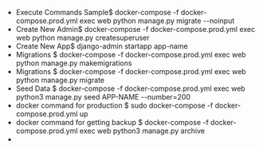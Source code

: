* Execute Commands Sample$ docker-compose -f docker-compose.prod.yml exec web python manage.py migrate --noinput
* Create New Admin$ docker-compose -f docker-compose.prod.yml exec web python manage.py createsuperuser
* Create New App$ django-admin startapp app-name
* Migrations $ docker-compose -f docker-compose.prod.yml exec web python manage.py makemigrations
* Migrations $ docker-compose -f docker-compose.prod.yml exec web python manage.py migrate
* Seed Data $ docker-compose -f docker-compose.prod.yml exec web python3 manage.py seed APP-NAME --number=200
* docker command for production $ sudo docker-compose -f docker-compose.prod.yml up
* docker command for getting backup $ docker-compose -f docker-compose.prod.yml exec web python3 manage.py archive
*
